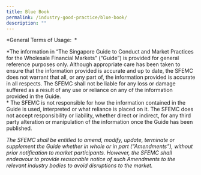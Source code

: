 ```yaml
---
title: Blue Book
permalink: /industry-good-practice/blue-book/
description: ""
---
```

*General Terms of Usage:   *
  
*The information in “The Singapore Guide to Conduct and Market Practices for the Wholesale Financial Markets” (“Guide”) is provided for general reference purposes only. Although appropriate care has been taken to ensure that the information provided is accurate and up to date, the SFEMC does not warrant that all, or any part of, the information provided is accurate in all respects. The SFEMC shall not be liable for any loss or damage suffered as a result of any use or reliance on any of the information provided in the Guide.   
  *
The SFEMC is not responsible for how the information contained in the Guide is used, interpreted or what reliance is placed on it. The SFEMC does not accept responsibility or liability, whether direct or indirect, for any third party alteration or manipulation of the information once the Guide has been published.   
  
*The SFEMC shall be entitled to amend, modify, update, terminate or supplement the Guide whether in whole or in part (“Amendments”), without prior notification to market participants. However, the SFEMC shall endeavour to provide reasonable notice of such Amendments to the relevant industry bodies to avoid disruptions to the market.*